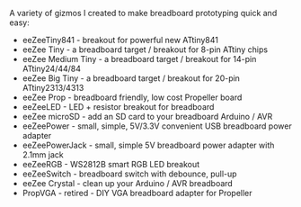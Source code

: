 A variety of gizmos I created to make breadboard prototyping quick and easy:

* eeZeeTiny841 - breakout for powerful new ATtiny841
* eeZee Tiny - a breadboard target / breakout for 8-pin ATtiny chips
* eeZee Medium Tiny - a breadboard target / breakout for 14-pin ATtiny24/44/84
* eeZee Big Tiny - a breadboard target / breakout for 20-pin ATtiny2313/4313
* eeZee Prop - breadboard friendly, low cost Propeller board
* eeZeeLED - LED + resistor breakout for breadboard
* eeZee microSD - add an SD card to your breadboard Arduino / AVR
* eeZeePower - small, simple, 5V/3.3V convenient USB breadboard power adapter
* eeZeePowerJack - small, simple 5V breadboard power adapter with 2.1mm jack
* eeZeeRGB - WS2812B smart RGB LED breakout
* eeZeeSwitch - breadboard switch with debounce, pull-up
* eeZee Crystal - clean up your Arduino / AVR breadboard
* PropVGA - retired - DIY VGA breadboard adapter for Propeller
